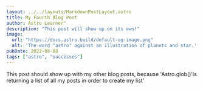 ```yaml
---
layout: ../../layouts/MarkdownPostLayout.astro
title: My Fourth Blog Post
author: Astro Learner"
description: "This post will show up on its own!"
image:
  url: "https://docs.astro.build/default-og-image.png"
  alt: 'The word "astro" against an illustration of planets and star.'
pubDate: 2022-08-08
tags: ["astro", "successes"]
---
```

This post should show up with my other blog posts, because 'Astro.glob()'is returning a list of all my posts in order to create my list'
